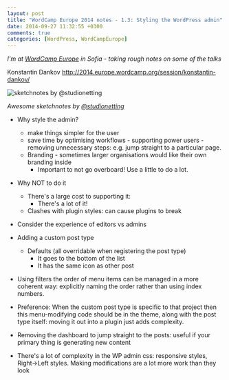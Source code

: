 ```yaml
---
layout: post
title: "WordCamp Europe 2014 notes - 1.3: Styling the WordPress admin"
date: 2014-09-27 11:32:55 +0300
comments: true
categories: [WordPress, WordCampEurope]
---
```


_I'm at [WordCamp Europe](http://2014.europe.wordcamp.org/) in Sofia - taking rough notes on some of the talks_

Konstantin Dankov http://2014.europe.wordcamp.org/session/konstantin-dankov/

![sketchnotes by @studionetting](http://photos-a.ak.instagram.com/hphotos-ak-xfp1/1742413_291384914397664_162274686_n.jpg)

_Awesome sketchnotes by [@studionetting](http://instagram.com/p/tcl0LKNkJp)_

* Why style the admin?
  * make things simpler for the user
  * save time by optimising workflows - supporting power users - removing unnecessary steps: e.g. jump straight to a particular page.
  * Branding - sometimes larger organisations would like their own branding inside
    * Important to not go overboard! Use a little to do a lot.

* Why NOT to do it
  * There's a large cost to supporting it:
    * There's a lot of it!
  * Clashes with plugin styles: can cause plugins to break

* Consider the experience of editors vs admins

* Adding a custom post type
  * Defaults (all overridable when registering the post type)
    * It goes to the bottom of the list
    * It has the same icon as other post

* Using filters the order of menu items can be managed in a more coherent way: explicitly naming the order rather than using index numbers.

* Preference: When the custom post type is specific to that project then this menu-modifying code should be in the theme, along with the post type itself: moving it out into a plugin just adds complexity.

* Removing the dashboard to jump straight to the posts: useful if your primary thing is generating new content

* There's a lot of complexity in the WP admin css: responsive styles, Right->Left styles. Making modifications are a lot more work than they look




